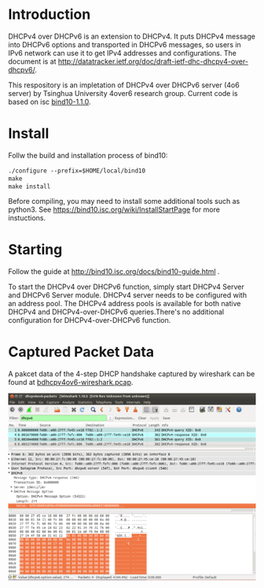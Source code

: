 Introduction
=============

DHCPv4 over DHCPv6 is an extension to DHCPv4. It puts DHCPv4 message into DHCPv6 options and transported in DHCPv6 messages, so users in IPv6 network can use it to get IPv4 addresses and configurations. The document is at http://datatracker.ietf.org/doc/draft-ietf-dhc-dhcpv4-over-dhcpv6/.

This respository is an impletation of DHCPv4 over DHCPv6 server (4o6 server) by Tsinghua University 4over6 research group. Current code is based on isc [bind10-1.1.0](http://bind10.isc.org/wiki). 


Install
=============
Follw the build and installation process of bind10:

```
./configure --prefix=$HOME/local/bind10
make
make install
```

Before compiling, you may need to install some additional tools such as python3. See https://bind10.isc.org/wiki/InstallStartPage for more instuctions.


Starting
=============
Follow the guide at http://bind10.isc.org/docs/bind10-guide.html .

To start the DHCPv4 over DHCPv6 function, simply start DHCPv4 Server and DHCPv6 Server module. DHCPv4 server needs to be configured with an address pool. The DHCPv4 address pools is available for both native DHCPv4 and DHCPv4-over-DHCPv6 queries.There's no additional configuration for DHCPv4-over-DHCPv6 function.


Captured Packet Data 
=============
A pakcet data of the 4-step DHCP handshake captured by wireshark can be found at [bdhcpv4ov6-wireshark.pcap](dhcpv4ov6-wireshark.pcap).

![screenshot](wireshark.png)
